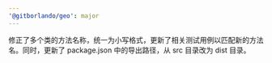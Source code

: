 ```yaml
---
'@gitborlando/geo': major
---
```


修正了多个类的方法名称，统一为小写格式，更新了相关测试用例以匹配新的方法名。同时，更新了 package.json 中的导出路径，从 src 目录改为 dist 目录。
